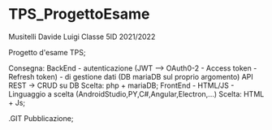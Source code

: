 # TPS_ProgettoEsame
Musitelli Davide Luigi Classe 5ID 2021/2022

Progetto d'esame TPS;

Consegna:
BackEnd
        - autenticazione (JWT --> OAuth0-2 - Access token - Refresh token)
        - di gestione dati (DB mariaDB sul proprio argomento)
                API REST -> CRUD su DB
                Scelta: php + mariaDB;
FrontEnd
        - HTML/JS
        - Linguaggio a scelta (AndroidStudio,PY,C#,Angular,Electron,...)
                Scelta: HTML + Js;

.GIT
Pubblicazione;